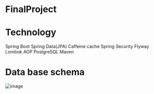 # FinalProject
# Technology
Spring Boot
Spring Data(JPA)
Caffeine cache
Spring Security
Flyway
Lombok
AOP
PostgreSQL
Maven
# Data base schema
![image](https://user-images.githubusercontent.com/102152291/227303427-118d1aae-959b-4b4c-b7cd-e6bfba92d0e7.png)
